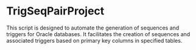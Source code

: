 # TrigSeqPairProject
This script is designed to automate the generation of sequences and triggers for Oracle databases. It facilitates the creation of sequences and associated triggers based on primary key columns in specified tables.
